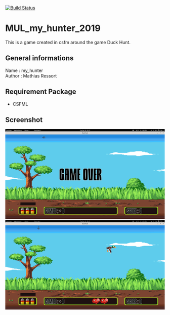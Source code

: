 [![Build Status](https://api.travis-ci.com/Ydos2/MUL_my_hunter_2019.svg?branch=master)](https://api.travis-ci.com/Ydos2/MUL_my_hunter_2019)

 # MUL_my_hunter_2019
This is a game created in csfm around the game Duck Hunt. 

## General informations
Name : my_hunter<br />
Author : Mathias Ressort

## Requirement Package
* CSFML

## Screenshot
![screenshot](https://github.com/Ydos2/MUL_my_hunter_2019/blob/master/Pictures/Screenshot_1.png)
![screenshot](https://github.com/Ydos2/MUL_my_hunter_2019/blob/master/Pictures/Screenshot_2.png)